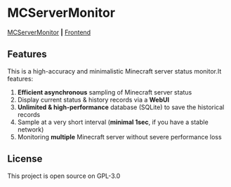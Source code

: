 # MCServerMonitor

[MCServerMonitor](https://github.com/CaSilicate-dev/MCSrvMonitor) **|** [Frontend](https://github.com/CaSilicate-dev/MCSrvMonitor-Frontend)

## Features

This is a high-accuracy and minimalistic Minecraft server status monitor.It features:

1. **Efficient asynchronous** sampling of Minecraft server status
2. Display current status & history records via a **WebUI**
3. **Unlimited & high-performance** database (SQLite) to save the historical records
4. Sample at a very short interval (**minimal 1sec**, if you have a stable network)
5. Monitoring **multiple** Minecraft server without severe performance loss

## License

This project is open source on GPL-3.0 